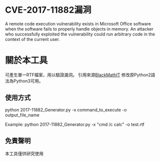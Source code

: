 
# CVE-2017-11882漏洞

A remote code execution vulnerability exists in Microsoft Office software when the software fails to properly handle objects in memory. An attacker who successfully exploited the vulnerability could run arbitrary code in the context of the current user.


# 關於本工具

可產生單一RTF檔案，用以驗證漏洞。
引用來源[BlackMathIT](https://github.com/BlackMathIT/2017-11882_Generator)
修改原Python2語法為Python3可用。

## 使用方式

python 2017-11882_Generator.py -x command_to_execute -o output_file_name

Example:
python 2017-11882_Generator.py -x "cmd /c calc" -o test.rtf

## 免責聲明

本工具僅供研究使用
